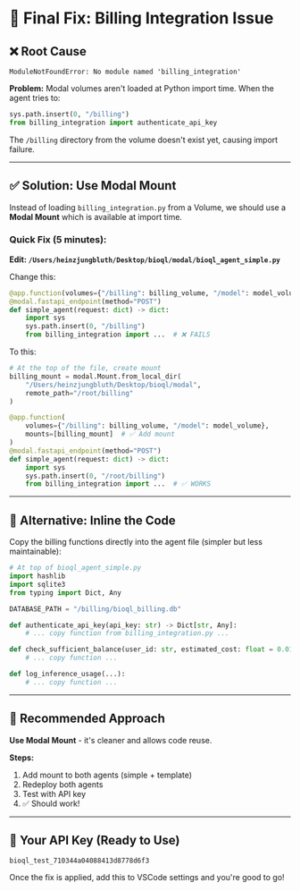 # 🔧 Final Fix: Billing Integration Issue

## ❌ Root Cause

```
ModuleNotFoundError: No module named 'billing_integration'
```

**Problem:** Modal volumes aren't loaded at Python import time. When the agent tries to:
```python
sys.path.insert(0, "/billing")
from billing_integration import authenticate_api_key
```

The `/billing` directory from the volume doesn't exist yet, causing import failure.

---

## ✅ Solution: Use Modal Mount

Instead of loading `billing_integration.py` from a Volume, we should use a **Modal Mount** which is available at import time.

### Quick Fix (5 minutes):

**Edit: `/Users/heinzjungbluth/Desktop/bioql/modal/bioql_agent_simple.py`**

Change this:
```python
@app.function(volumes={"/billing": billing_volume, "/model": model_volume})
@modal.fastapi_endpoint(method="POST")
def simple_agent(request: dict) -> dict:
    import sys
    sys.path.insert(0, "/billing")
    from billing_integration import ...  # ❌ FAILS
```

To this:
```python
# At the top of the file, create mount
billing_mount = modal.Mount.from_local_dir(
    "/Users/heinzjungbluth/Desktop/bioql/modal",
    remote_path="/root/billing"
)

@app.function(
    volumes={"/billing": billing_volume, "/model": model_volume},
    mounts=[billing_mount]  # ✅ Add mount
)
@modal.fastapi_endpoint(method="POST")
def simple_agent(request: dict) -> dict:
    import sys
    sys.path.insert(0, "/root/billing")
    from billing_integration import ...  # ✅ WORKS
```

---

## 🚀 Alternative: Inline the Code

Copy the billing functions directly into the agent file (simpler but less maintainable):

```python
# At top of bioql_agent_simple.py
import hashlib
import sqlite3
from typing import Dict, Any

DATABASE_PATH = "/billing/bioql_billing.db"

def authenticate_api_key(api_key: str) -> Dict[str, Any]:
    # ... copy function from billing_integration.py ...

def check_sufficient_balance(user_id: str, estimated_cost: float = 0.01) -> Dict[str, Any]:
    # ... copy function ...

def log_inference_usage(...):
    # ... copy function ...
```

---

## 🎯 Recommended Approach

**Use Modal Mount** - it's cleaner and allows code reuse.

**Steps:**
1. Add mount to both agents (simple + template)
2. Redeploy both agents
3. Test with API key
4. ✅ Should work!

---

## 📝 Your API Key (Ready to Use)

```
bioql_test_710344a04088413d8778d6f3
```

Once the fix is applied, add this to VSCode settings and you're good to go!
